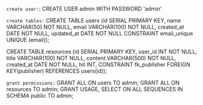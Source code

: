 `create user:`:
CREATE USER admin WITH PASSWORD 'admin'

`create tables:`
CREATE TABLE users (id SERIAL PRIMARY KEY, name VARCHAR(50) NOT NULL, email VARCHAR(100) NOT NULL, created_at DATE NOT NULL, updated_at DATE NOT NULL CONSTRAINT email_unique UNIQUE (email));

CREATE TABLE resources (id SERIAL PRIMARY KEY, user_id INT NOT NULL, title VARCHAR(100) NOT NULL, content VARCHAR(500) NOT NULL, created_at DATE NOT NULL, hit INT, CONSTRAINT fk_publisher FOREIGN KEY(publisher) REFERENCES users(id));

`grant permissions:`
GRANT ALL ON users TO admin;
GRANT ALL ON resources TO admin;
GRANT USAGE, SELECT ON ALL SEQUENCES IN SCHEMA public TO admin;
